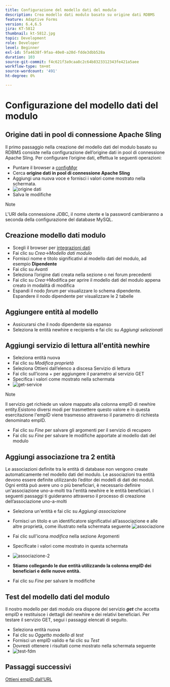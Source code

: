 ```yaml
---
title: Configurazione del modello dati del modulo
description: Crea modello dati modulo basato su origine dati RDBMS
feature: Adaptive Forms
version: 6.4,6.5
jira: KT-5812
thumbnail: kt-5812.jpg
topic: Development
role: Developer
level: Beginner
exl-id: 5fa4638f-9faa-40e0-a20d-fdde3dbb528a
duration: 103
source-git-commit: f4c621f3a9caa8c2c64b8323312343fe421a5aee
workflow-type: tm+mt
source-wordcount: '491'
ht-degree: 0%

---
```


# Configurazione del modello dati del modulo

## Origine dati in pool di connessione Apache Sling

Il primo passaggio nella creazione del modello dati del modulo basato su RDBMS consiste nella configurazione dell’origine dati in pool di connessione Apache Sling. Per configurare l’origine dati, effettua le seguenti operazioni:

* Puntare il browser a [configMgr](http://localhost:4502/system/console/configMgr)
* Cerca **origine dati in pool di connessione Apache Sling**
* Aggiungi una nuova voce e fornisci i valori come mostrato nella schermata.
* ![origine dati](assets/data-source.png)
* Salva le modifiche

>[!NOTE]
>L&#39;URI della connessione JDBC, il nome utente e la password cambieranno a seconda della configurazione del database MySQL.


## Creazione modello dati modulo

* Scegli il browser per [integrazioni dati](http://localhost:4502/aem/forms.html/content/dam/formsanddocuments-fdm)
* Fai clic su _Crea_->_Modello dati modulo_
* Fornisci nome e titolo significativi al modello dati del modulo, ad esempio **Dipendente**
* Fai clic su _Avanti_
* Seleziona l’origine dati creata nella sezione o nei forum precedenti
* Fai clic su _Crea_->Modifica per aprire il modello dati del modulo appena creato in modalità di modifica
* Espandi il nodo _forum_ per visualizzare lo schema dipendente. Espandere il nodo dipendente per visualizzare le 2 tabelle

## Aggiungere entità al modello

* Assicurarsi che il nodo dipendente sia espanso
* Seleziona le entità newhire e recipients e fai clic su _Aggiungi selezionati_

## Aggiungi servizio di lettura all&#39;entità newhire

* Seleziona entità nuova
* Fai clic su _Modifica proprietà_
* Seleziona Ottieni dall’elenco a discesa Servizio di lettura
* Fai clic sull’icona + per aggiungere il parametro al servizio GET
* Specifica i valori come mostrato nella schermata
* ![get-service](assets/get-service.png)
>[!NOTE]
> Il servizio get richiede un valore mappato alla colonna empID di newhire entity.Esistono diversi modi per trasmettere questo valore e in questa esercitazione l&#39;empID viene trasmesso attraverso il parametro di richiesta denominato empID.
* Fai clic su _Fine_ per salvare gli argomenti per il servizio di recupero
* Fai clic su _Fine_ per salvare le modifiche apportate al modello dati del modulo

## Aggiungi associazione tra 2 entità

Le associazioni definite tra le entità di database non vengono create automaticamente nel modello dati del modulo. Le associazioni tra entità devono essere definite utilizzando l’editor dei modelli di dati dei moduli. Ogni entità può avere uno o più beneficiari, è necessario definire un&#39;associazione uno-a-molti tra l&#39;entità newhire e le entità beneficiari.
I seguenti passaggi ti guideranno attraverso il processo di creazione dell’associazione uno-a-molti

* Seleziona un&#39;entità e fai clic su _Aggiungi associazione_
* Fornisci un titolo e un identificatore significativi all’associazione e alle altre proprietà, come illustrato nella schermata seguente
  ![associazione](assets/association-entities-1.png)

* Fai clic sull&#39;icona _modifica_ nella sezione Argomenti

* Specificate i valori come mostrato in questa schermata
* ![associazione-2](assets/association-entities.png)
* **Stiamo collegando le due entità utilizzando la colonna empID dei beneficiari e delle nuove entità.**
* Fai clic su _Fine_ per salvare le modifiche

## Test del modello dati del modulo

Il nostro modello per dati modulo ora dispone del servizio **_get_** che accetta empID e restituisce i dettagli del newhire e dei relativi beneficiari. Per testare il servizio GET, segui i passaggi elencati di seguito.

* Seleziona entità nuova
* Fai clic su _Oggetto modello di test_
* Fornisci un empID valido e fai clic su _Test_
* Dovresti ottenere i risultati come mostrato nella schermata seguente
* ![test-fdm](assets/test-form-data-model.png)

## Passaggi successivi

[Ottieni empID dall’URL](./get-request-parameter.md)